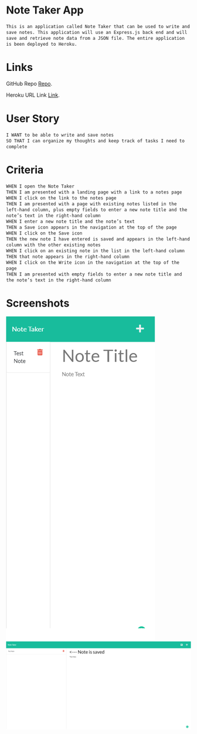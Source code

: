 # Note Taker App

```
This is an application called Note Taker that can be used to write and save notes. This application will use an Express.js back end and will save and retrieve note data from a JSON file. The entire application is been deployed to Heroku.
```

# Links

GitHub Repo [Repo](https://github.com/TanveerBassi/note-taker-app/tree/dev "GitHub Link").

Heroku URL Link [Link](https://safe-island-68812.herokuapp.com/ "Heroku Link").

# User Story

```AS A small business owner
I WANT to be able to write and save notes
SO THAT I can organize my thoughts and keep track of tasks I need to complete
```

# Criteria

```GIVEN a note-taking application
WHEN I open the Note Taker
THEN I am presented with a landing page with a link to a notes page
WHEN I click on the link to the notes page
THEN I am presented with a page with existing notes listed in the left-hand column, plus empty fields to enter a new note title and the note’s text in the right-hand column
WHEN I enter a new note title and the note’s text
THEN a Save icon appears in the navigation at the top of the page
WHEN I click on the Save icon
THEN the new note I have entered is saved and appears in the left-hand column with the other existing notes
WHEN I click on an existing note in the list in the left-hand column
THEN that note appears in the right-hand column
WHEN I click on the Write icon in the navigation at the top of the page
THEN I am presented with empty fields to enter a new note title and the note’s text in the right-hand column
```

# Screenshots

![Desktop View](./public/assets/images/Desktop%20View.png)
![Note Example](./public/assets/images/Note%20Example.png)
